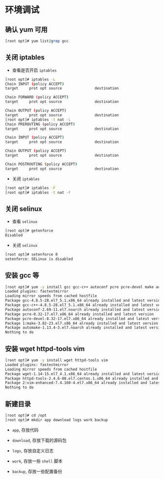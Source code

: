 # 环境调试

## 确认 yum 可用

```bash
[root opt]# yum list|grep gcc
```

## 关闭 iptables

- 查看是否开启 `iptables`

```bash {1,10}
[root opt]# iptables -L
Chain INPUT (policy ACCEPT)
target     prot opt source               destination

Chain FORWARD (policy ACCEPT)
target     prot opt source               destination

Chain OUTPUT (policy ACCEPT)
target     prot opt source               destination
[root opt]# iptables -t nat -L
Chain PREROUTING (policy ACCEPT)
target     prot opt source               destination

Chain INPUT (policy ACCEPT)
target     prot opt source               destination

Chain OUTPUT (policy ACCEPT)
target     prot opt source               destination

Chain POSTROUTING (policy ACCEPT)
target     prot opt source               destination
```

- 关闭 `iptables`

```bash
[root opt]# iptables -F
[root opt]# iptables -t nat -F
```

## 关闭 selinux

- 查看 `selinux`

```bash {1}
[root opt]# getenforce
Disabled
```

- 关闭 `selinux`

```bash {1}
[root opt]# setenforce 0
setenforce: SELinux is disabled
```

## 安装 gcc 等

```bash {1}
[root opt]# yum -y install gcc gcc-c++ autoconf pcre pcre-devel make automake
Loaded plugins: fastestmirror
Loading mirror speeds from cached hostfile
Package gcc-4.8.5-28.el7_5.1.x86_64 already installed and latest version
Package gcc-c++-4.8.5-28.el7_5.1.x86_64 already installed and latest version
Package autoconf-2.69-11.el7.noarch already installed and latest version
Package pcre-8.32-17.el7.x86_64 already installed and latest version
Package pcre-devel-8.32-17.el7.x86_64 already installed and latest version
Package 1:make-3.82-23.el7.x86_64 already installed and latest version
Package automake-1.13.4-3.el7.noarch already installed and latest version
Nothing to do
```

## 安装 wget httpd-tools vim

```bash {1}
[root opt]# yum -y install wget httpd-tools vim
Loaded plugins: fastestmirror
Loading mirror speeds from cached hostfile
Package wget-1.14-15.el7_4.1.x86_64 already installed and latest version
Package httpd-tools-2.4.6-80.el7.centos.1.x86_64 already installed and latest version
Package 2:vim-enhanced-7.4.160-4.el7.x86_64 already installed and latest version
Nothing to do
```

## 新建目录

```bash
[root opt]# cd /opt
[root opt]# mkdir app download logs work backup
```

- `app`, 存放代码

- `download`, 存放下载的源码包

- `logs`, 存放自定义日志

- `work`, 存放一些 `shell` 脚本

- `backup`, 存放一些配置备份